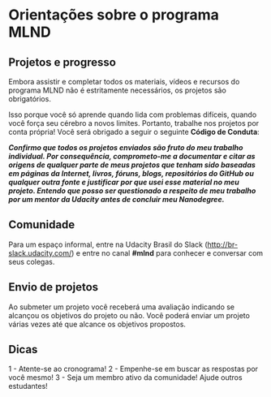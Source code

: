 # Orientações sobre o programa MLND

## Projetos e progresso

Embora assistir e completar todos os materiais, vídeos e recursos do
programa MLND não é estritamente necessários, os projetos são obrigatórios.

Isso porque você só aprende quando lida com problemas difíceis, quando
você força seu cérebro a novos limites. Portanto, trabalhe nos projetos
por conta própria! Você será obrigado a seguir o seguinte **Código de
Conduta**:

**_Confirmo que todos os projetos enviados são fruto do meu trabalho individual.
Por consequência, comprometo-me a documentar e citar as origens de qualquer parte
de meus projetos que tenham sido baseadas em páginas da Internet, livros, fóruns,
blogs, repositórios do GitHub ou qualquer outra fonte e justificar por que usei
esse material no meu projeto. Entendo que posso ser questionado a respeito de meu
trabalho por um mentor da Udacity antes de concluir meu Nanodegree._**

## Comunidade

Para um espaço informal, entre na Udacity Brasil do Slack
(http://br-slack.udacity.com/) e entre no canal **#mlnd**
para conhecer e conversar com seus colegas.

## Envio de projetos

Ao submeter um projeto você receberá uma avaliação indicando se alcançou
os objetivos do projeto ou não. Você poderá enviar um projeto várias vezes
até que alcance os objetivos propostos.

## Dicas

1 - Atente-se ao cronograma!
2 - Empenhe-se em buscar as respostas por você mesmo!
3 - Seja um membro ativo da comunidade! Ajude outros estudantes!